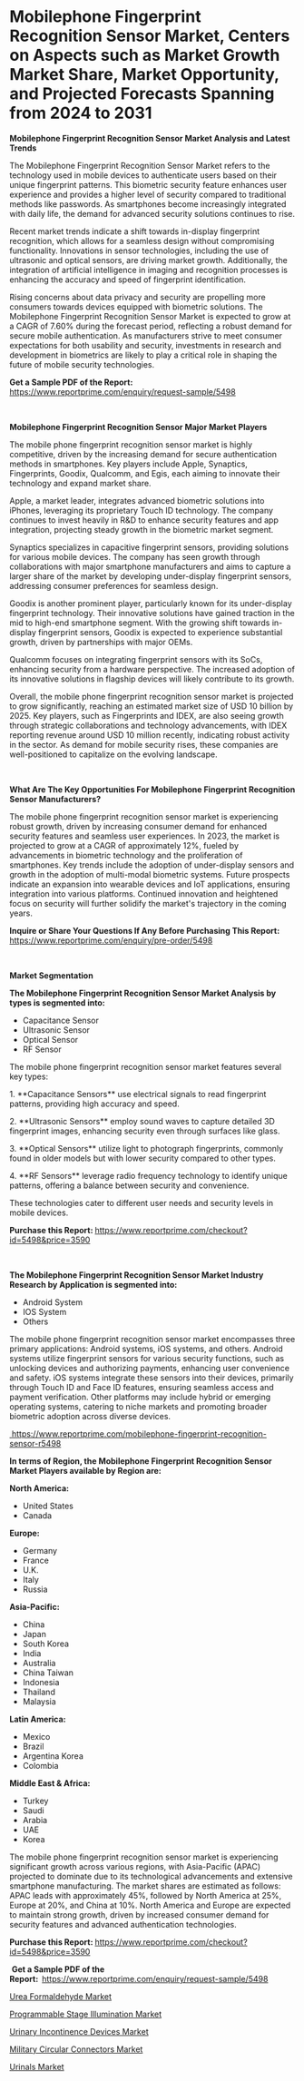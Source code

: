 <p><h1>Mobilephone Fingerprint Recognition Sensor Market, Centers on Aspects such as Market Growth Market Share, Market Opportunity, and Projected Forecasts Spanning from 2024 to 2031</h1></p><p><strong>Mobilephone Fingerprint Recognition Sensor Market Analysis and Latest Trends</strong></p>
<p><p>The Mobilephone Fingerprint Recognition Sensor Market refers to the technology used in mobile devices to authenticate users based on their unique fingerprint patterns. This biometric security feature enhances user experience and provides a higher level of security compared to traditional methods like passwords. As smartphones become increasingly integrated with daily life, the demand for advanced security solutions continues to rise. </p><p>Recent market trends indicate a shift towards in-display fingerprint recognition, which allows for a seamless design without compromising functionality. Innovations in sensor technologies, including the use of ultrasonic and optical sensors, are driving market growth. Additionally, the integration of artificial intelligence in imaging and recognition processes is enhancing the accuracy and speed of fingerprint identification.</p><p>Rising concerns about data privacy and security are propelling more consumers towards devices equipped with biometric solutions. The Mobilephone Fingerprint Recognition Sensor Market is expected to grow at a CAGR of 7.60% during the forecast period, reflecting a robust demand for secure mobile authentication. As manufacturers strive to meet consumer expectations for both usability and security, investments in research and development in biometrics are likely to play a critical role in shaping the future of mobile security technologies.</p></p>
<p><strong>Get a Sample PDF of the Report:&nbsp;</strong> <a href="https://www.reportprime.com/enquiry/request-sample/5498?utm_campaign=32&utm_medium=2&utm_source=Github&utm_content=ia&utm_term=24122024&utm_id=mobilephone-fingerprint-recognition-sensor">https://www.reportprime.com/enquiry/request-sample/5498</a></p>
<p>&nbsp;</p>
<p><strong>Mobilephone Fingerprint Recognition Sensor Major Market Players</strong></p>
<p><p>The mobile phone fingerprint recognition sensor market is highly competitive, driven by the increasing demand for secure authentication methods in smartphones. Key players include Apple, Synaptics, Fingerprints, Goodix, Qualcomm, and Egis, each aiming to innovate their technology and expand market share.</p><p>Apple, a market leader, integrates advanced biometric solutions into iPhones, leveraging its proprietary Touch ID technology. The company continues to invest heavily in R&D to enhance security features and app integration, projecting steady growth in the biometric market segment.</p><p>Synaptics specializes in capacitive fingerprint sensors, providing solutions for various mobile devices. The company has seen growth through collaborations with major smartphone manufacturers and aims to capture a larger share of the market by developing under-display fingerprint sensors, addressing consumer preferences for seamless design.</p><p>Goodix is another prominent player, particularly known for its under-display fingerprint technology. Their innovative solutions have gained traction in the mid to high-end smartphone segment. With the growing shift towards in-display fingerprint sensors, Goodix is expected to experience substantial growth, driven by partnerships with major OEMs.</p><p>Qualcomm focuses on integrating fingerprint sensors with its SoCs, enhancing security from a hardware perspective. The increased adoption of its innovative solutions in flagship devices will likely contribute to its growth.</p><p>Overall, the mobile phone fingerprint recognition sensor market is projected to grow significantly, reaching an estimated market size of USD 10 billion by 2025. Key players, such as Fingerprints and IDEX, are also seeing growth through strategic collaborations and technology advancements, with IDEX reporting revenue around USD 10 million recently, indicating robust activity in the sector. As demand for mobile security rises, these companies are well-positioned to capitalize on the evolving landscape.</p></p>
<p>&nbsp;</p>
<p><strong>What Are The Key Opportunities For Mobilephone Fingerprint Recognition Sensor Manufacturers?</strong></p>
<p><p>The mobile phone fingerprint recognition sensor market is experiencing robust growth, driven by increasing consumer demand for enhanced security features and seamless user experiences. In 2023, the market is projected to grow at a CAGR of approximately 12%, fueled by advancements in biometric technology and the proliferation of smartphones. Key trends include the adoption of under-display sensors and growth in the adoption of multi-modal biometric systems. Future prospects indicate an expansion into wearable devices and IoT applications, ensuring integration into various platforms. Continued innovation and heightened focus on security will further solidify the market's trajectory in the coming years.</p></p>
<p><strong>Inquire or Share Your Questions If Any Before Purchasing This Report:</strong> <a href="https://www.reportprime.com/enquiry/pre-order/5498?utm_campaign=32&utm_medium=2&utm_source=Github&utm_content=ia&utm_term=24122024&utm_id=mobilephone-fingerprint-recognition-sensor">https://www.reportprime.com/enquiry/pre-order/5498</a></p>
<p>&nbsp;</p>
<p><strong>Market Segmentation</strong></p>
<p><strong>The Mobilephone Fingerprint Recognition Sensor Market Analysis by types is segmented into:</strong></p>
<p><ul><li>Capacitance Sensor</li><li>Ultrasonic Sensor</li><li>Optical Sensor</li><li>RF Sensor</li></ul></p>
<p><p>The mobile phone fingerprint recognition sensor market features several key types: </p><p>1. **Capacitance Sensors** use electrical signals to read fingerprint patterns, providing high accuracy and speed.</p><p>2. **Ultrasonic Sensors** employ sound waves to capture detailed 3D fingerprint images, enhancing security even through surfaces like glass.</p><p>3. **Optical Sensors** utilize light to photograph fingerprints, commonly found in older models but with lower security compared to other types.</p><p>4. **RF Sensors** leverage radio frequency technology to identify unique patterns, offering a balance between security and convenience. </p><p>These technologies cater to different user needs and security levels in mobile devices.</p></p>
<p><strong>Purchase this Report:&nbsp;</strong><a href="https://www.reportprime.com/checkout?id=5498&price=3590&utm_campaign=32&utm_medium=2&utm_source=Github&utm_content=ia&utm_term=24122024&utm_id=mobilephone-fingerprint-recognition-sensor">https://www.reportprime.com/checkout?id=5498&price=3590</a></p>
<p>&nbsp;</p>
<p><strong>The Mobilephone Fingerprint Recognition Sensor Market Industry Research by Application is segmented into:</strong></p>
<p><ul><li>Android System</li><li>IOS System</li><li>Others</li></ul></p>
<p><p>The mobile phone fingerprint recognition sensor market encompasses three primary applications: Android systems, iOS systems, and others. Android systems utilize fingerprint sensors for various security functions, such as unlocking devices and authorizing payments, enhancing user convenience and safety. iOS systems integrate these sensors into their devices, primarily through Touch ID and Face ID features, ensuring seamless access and payment verification. Other platforms may include hybrid or emerging operating systems, catering to niche markets and promoting broader biometric adoption across diverse devices.</p></p>
<p><a href="https://www.reportprime.com/mobilephone-fingerprint-recognition-sensor-r5498?utm_campaign=32&utm_medium=2&utm_source=Github&utm_content=ia&utm_term=24122024&utm_id=mobilephone-fingerprint-recognition-sensor">&nbsp;https://www.reportprime.com/mobilephone-fingerprint-recognition-sensor-r5498</a></p>
<p><strong>In terms of Region, the Mobilephone Fingerprint Recognition Sensor Market Players available by Region are:</strong></p>
<p>
    <p> <strong> North America: </strong>
        <ul>
            <li>United States</li>
            <li>Canada</li>
        </ul>
        </p> 
    <p> <strong> Europe: </strong>
        <ul>
            <li>Germany</li>
            <li>France</li>
            <li>U.K.</li>
            <li>Italy</li>
            <li>Russia</li>
        </ul>
        </p> 
    <p> <strong> Asia-Pacific: </strong>
        <ul>
            <li>China</li>
            <li>Japan</li>
            <li>South Korea</li>
            <li>India</li>
            <li>Australia</li>
            <li>China Taiwan</li>
            <li>Indonesia</li>
            <li>Thailand</li>
            <li>Malaysia</li>
        </ul>
        </p> 
    <p> <strong> Latin America: </strong>
        <ul>
            <li>Mexico</li>
            <li>Brazil</li>
            <li>Argentina Korea</li>
            <li>Colombia</li>
        </ul>
        </p> 
    <p> <strong> Middle East & Africa: </strong>
        <ul>
            <li>Turkey</li>
            <li>Saudi</li>
            <li>Arabia</li>
            <li>UAE</li>
            <li>Korea</li>
        </ul>
    </p>
    </p>
<p><p>The mobile phone fingerprint recognition sensor market is experiencing significant growth across various regions, with Asia-Pacific (APAC) projected to dominate due to its technological advancements and extensive smartphone manufacturing. The market shares are estimated as follows: APAC leads with approximately 45%, followed by North America at 25%, Europe at 20%, and China at 10%. North America and Europe are expected to maintain strong growth, driven by increased consumer demand for security features and advanced authentication technologies.</p></p>
<p><strong>Purchase this Report: </strong><a href="https://www.reportprime.com/checkout?id=5498&price=3590&utm_campaign=32&utm_medium=2&utm_source=Github&utm_content=ia&utm_term=24122024&utm_id=mobilephone-fingerprint-recognition-sensor">https://www.reportprime.com/checkout?id=5498&price=3590</a></p>
<p>&nbsp;<strong>Get a Sample PDF of the Report:&nbsp;&nbsp;</strong><a href="https://www.reportprime.com/enquiry/request-sample/5498?utm_campaign=32&utm_medium=2&utm_source=Github&utm_content=ia&utm_term=24122024&utm_id=mobilephone-fingerprint-recognition-sensor">https://www.reportprime.com/enquiry/request-sample/5498</a></p>
<p><strong></strong></p>
<p><p><a href="https://www.linkedin.com/pulse/urea-formaldehyde-market-forecasted-from-2024-2031-expanding-tsvnf?utm_campaign=32&utm_medium=2&utm_source=Github&utm_content=ia&utm_term=24122024&utm_id=mobilephone-fingerprint-recognition-sensor">Urea Formaldehyde Market</a></p><p><a href="https://github.com/gerdabatiskzv9/Market-Research-Report-List-1/blob/main/programmable-stage-illumination-market.md?utm_campaign=32&utm_medium=2&utm_source=Github&utm_content=ia&utm_term=24122024&utm_id=mobilephone-fingerprint-recognition-sensor">Programmable Stage Illumination Market</a></p><p><a href="https://www.linkedin.com/pulse/overview-urinary-incontinence-devicesmarket-industryshowing-growth-99jbc?utm_campaign=32&utm_medium=2&utm_source=Github&utm_content=ia&utm_term=24122024&utm_id=mobilephone-fingerprint-recognition-sensor">Urinary Incontinence Devices Market</a></p><p><a href="https://github.com/JakirUddin651/Market-Research-Report-List-1/blob/main/military-circular-connectors-market.md?utm_campaign=32&utm_medium=2&utm_source=Github&utm_content=ia&utm_term=24122024&utm_id=mobilephone-fingerprint-recognition-sensor">Military Circular Connectors Market</a></p><p><a href="https://www.linkedin.com/pulse/positive-growth-trajectory-urinals-market-trend-projected-bm1jc?utm_campaign=32&utm_medium=2&utm_source=Github&utm_content=ia&utm_term=24122024&utm_id=mobilephone-fingerprint-recognition-sensor">Urinals Market</a></p></p>